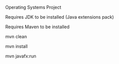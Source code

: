 Operating Systems Project

Requires JDK to be installed (Java extensions pack)

Requires Maven to be installed

mvn clean

mvn install

mvn javafx:run
